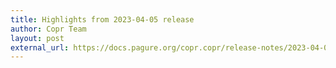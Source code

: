 ```yaml
---
title: Highlights from 2023-04-05 release
author: Copr Team
layout: post
external_url: https://docs.pagure.org/copr.copr/release-notes/2023-04-05.html
---
```

